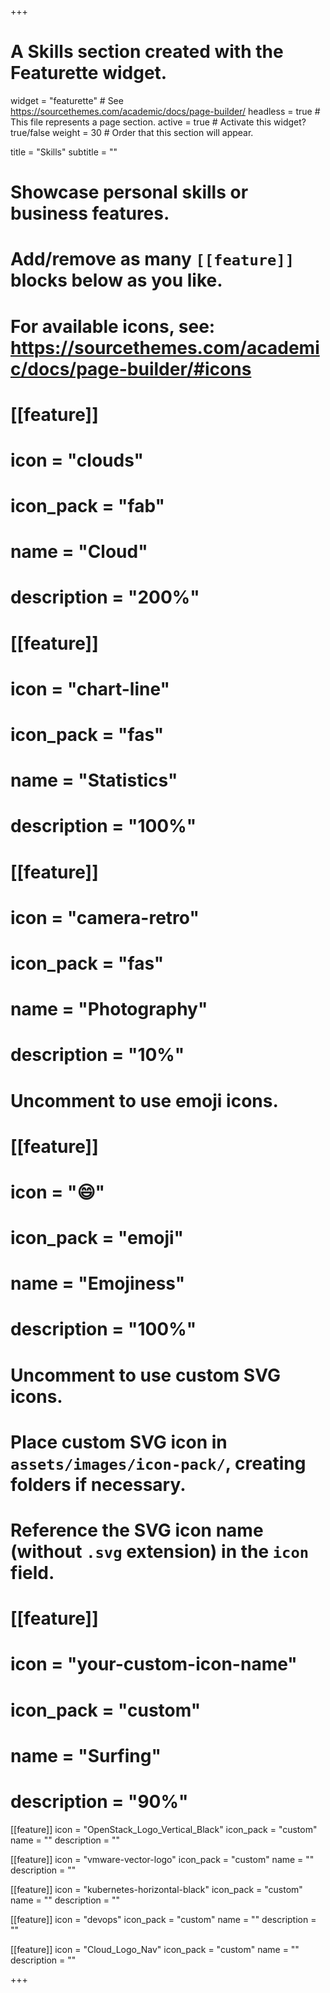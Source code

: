 +++
# A Skills section created with the Featurette widget.
widget = "featurette"  # See https://sourcethemes.com/academic/docs/page-builder/
headless = true  # This file represents a page section.
active = true  # Activate this widget? true/false
weight = 30  # Order that this section will appear.

title = "Skills"
subtitle = ""

# Showcase personal skills or business features.
# 
# Add/remove as many `[[feature]]` blocks below as you like.
# 
# For available icons, see: https://sourcethemes.com/academic/docs/page-builder/#icons

# [[feature]]
#  icon = "clouds"
#  icon_pack = "fab"
#  name = "Cloud"
#  description = "200%"
  
# [[feature]]
#  icon = "chart-line"
#  icon_pack = "fas"
#  name = "Statistics"
#  description = "100%"  
  
# [[feature]]
#  icon = "camera-retro"
#  icon_pack = "fas"
#  name = "Photography"
#  description = "10%"

# Uncomment to use emoji icons.
# [[feature]]
#  icon = ":smile:"
#  icon_pack = "emoji"
#  name = "Emojiness"
#  description = "100%"  

# Uncomment to use custom SVG icons.
# Place custom SVG icon in `assets/images/icon-pack/`, creating folders if necessary.
# Reference the SVG icon name (without `.svg` extension) in the `icon` field.
# [[feature]]
#  icon = "your-custom-icon-name"
#  icon_pack = "custom"
#  name = "Surfing"
#  description = "90%"

 [[feature]]
  icon = "OpenStack_Logo_Vertical_Black"
  icon_pack = "custom"
  name = ""
  description = ""

  [[feature]]
  icon = "vmware-vector-logo"
  icon_pack = "custom"
  name = ""
  description = ""

  [[feature]]
  icon = "kubernetes-horizontal-black"
  icon_pack = "custom"
  name = ""
  description = ""

  [[feature]]
  icon = "devops"
  icon_pack = "custom"
  name = ""
  description = ""

  [[feature]]
  icon = "Cloud_Logo_Nav"
  icon_pack = "custom"
  name = ""
  description = ""
  

+++
